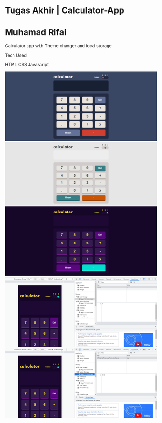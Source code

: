 # Tugas Akhir | Calculator-App
# Muhamad Rifai

Calculator app with Theme changer  and local storage

Tech Used 

HTML 
CSS
Javascript

<img src ="./image/calculator-1.png">
<img src ="./image/calculator-2.png">
<img src ="./image/calculator-3.png">
<img src ="./image/local-storage.png">
<img src ="./image/session-storage.png">
